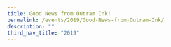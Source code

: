 ```yaml
---
title: Good News from Outram Ink!
permalink: /events/2019/Good-News-from-Outram-Ink/
description: ""
third_nav_title: "2019"
---
```

